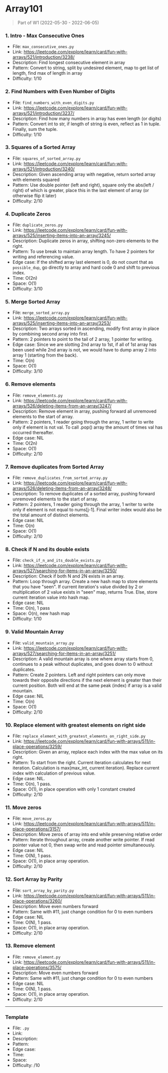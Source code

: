 # Array101
> Part of W1 (2022-05-30 - 2022-06-05)

### 1. Intro - Max Consecutive Ones 
- File: `max_consecutive_ones.py`
- Link: https://leetcode.com/explore/learn/card/fun-with-arrays/521/introduction/3238/
- Description: Find longest consecutive element in array
- Pattern: Convert to string, split by undesired element, map to get list of length, find max of length in array
- Difficulty: 1/10

### 2. Find Numbers with Even Number of Digits
- File: `find_numbers_with_even_digits.py`
- Link: https://leetcode.com/explore/learn/card/fun-with-arrays/521/introduction/3237/
- Description: Find how many numbers in array has even length (or digits)
- Pattern: Convert int to str, if length of string is even, reflect as 1 in tuple. Finally, sum the tuple.
- Difficulty: 1/10

### 3. Squares of a Sorted Array
- File: `squares_of_sorted_array.py`
- Link: https://leetcode.com/explore/learn/card/fun-with-arrays/521/introduction/3240/
- Description: Given ascending array with negative, return sorted array with elements squared
- Pattern: Use double pointer (left and right), square only the abs(left / right) of which is greater, place this in the last element of array (or otherwise flip it later)
- Difficulty: 2/10

### 4. Duplicate Zeros
- File: `duplicate_zeros.py`
- Link: https://leetcode.com/explore/learn/card/fun-with-arrays/525/inserting-items-into-an-array/3245/
- Description: Duplicate zeros in array, shifting non-zero elements to the right.
- Pattern: To use break to maintain array length. To have 2 pointers for writing and referencing value.
- Edge case: If the shifted array last element is 0, do not count that as `possible_dup`, go directly to array and hard code 0 and shift to previous index.
- Time: O(2n)
- Space: O(1)
- Difficulty: 3/10

### 5. Merge Sorted Array
- File: `merge_sorted_array.py`
- Link: https://leetcode.com/explore/learn/card/fun-with-arrays/525/inserting-items-into-an-array/3253/
- Description: Two arrays sorted in ascending, modify first array in place by combining second array into first.
- Pattern: 2 pointers to point to the tail of 2 array, 1 pointer for writing.
- Edge case: Since we are slotting 2nd array to 1st, if all of 1st array has been used while 2nd array is not, we would have to dump array 2 into array 1 (starting from the back).
- Time: O(n)
- Space: O(1) 
- Difficulty: 3/10

### 6. Remove elements
- File: `remove_elements.py`
- Link: https://leetcode.com/explore/learn/card/fun-with-arrays/526/deleting-items-from-an-array/3247/
- Description: Remove element in array, pushing forward all unremoved elements to the start of array.
- Pattern: 2 pointers, 1 reader going through the array, 1 writer to write only if element is not val. To call .pop() array the amount of times val has occurred thereafter.
- Edge case: NIL
- Time: O(2n)
- Space: O(1) 
- Difficulty: 2/10

### 7. Remove duplicates from Sorted Array
- File: `remove_duplicates_from_sorted_array.py`
- Link: https://leetcode.com/explore/learn/card/fun-with-arrays/526/deleting-items-from-an-array/3248/
- Description: To remove duplicates of a sorted array, pushing forward unremoved elements to the start of array.
- Pattern: 2 pointers, 1 reader going through the array, 1 writer to write only if element is not equal to nums[j-1]. Final writer index would also be the total amount of distinct elements. 
- Edge case: NIL
- Time: O(n)
- Space: O(1)
- Difficulty: 2/10

### 8. Check if N and its double exists
- File: `check_if_n_and_its_double_exists.py`
- Link: https://leetcode.com/explore/learn/card/fun-with-arrays/527/searching-for-items-in-an-array/3250/
- Description: Check if both N and 2N exists in an array. 
- Pattern: Loop through array. Create a new hash map to store elements that you have "seen". If current iteration's value divided by 2 or multiplication of 2 value exists in "seen" map, returns True. Else, store current iteration value into hash map.
- Edge case: NIL
- Time: O(n), 1 pass
- Space: O(n), new hash map
- Difficulty: 1/10

### 9. Valid Mountain Array
- File: `valid_mountain_array.py`
- Link: https://leetcode.com/explore/learn/card/fun-with-arrays/527/searching-for-items-in-an-array/3251/
- Description: A valid mountain array is one where array starts from 0, continues to a peak without duplicates, and goes down to 0 without duplicates.
- Pattern: Create 2 pointers. Left and right pointers can only move towards their opposite directions if the next element is greater than their current position. Both will end at the same peak (index) if array is a valid mountain.
- Edge case: NIL
- Time: O(n)
- Space: O(1)
- Difficulty: 2/10

### 10. Replace element with greatest elements on right side
- File: `replace_element_with_greatest_elements_on_right_side.py`
- Link: https://leetcode.com/explore/learn/card/fun-with-arrays/511/in-place-operations/3259/
- Description: Given an array, replace each index with the max value on its right.
- Pattern: To start from the right. Current iteration calculates for next iteration. Calculation is max(max_int, current iteration). Replace current index with calculation of previous value.
- Edge case: NIL.
- Time: O(n), 1 pass.
- Space: O(1), in place operation with only 1 constant created
- Difficulty: 2/10

### 11. Move zeros
- File: `move_zeros.py`
- Link: https://leetcode.com/explore/learn/card/fun-with-arrays/511/in-place-operations/3157/
- Description: Move zeros of array into end while preserving relative order
- Pattern: Iterate throughout array, create another write pointer. If read pointer value not 0, then swap write and read pointer simultaneously.
- Edge case: NIL
- Time: O(N), 1 pass.
- Space: O(1), in place array operation.
- Difficulty: 2/10

### 12. Sort Array by Parity
- File: `sort_array_by_parity.py`
- Link: https://leetcode.com/explore/learn/card/fun-with-arrays/511/in-place-operations/3260/
- Description: Move even numbers forward
- Pattern: Same with #11, just change condition for 0 to even numbers
- Edge case: NIL
- Time: O(N), 1 pass.
- Space: O(1), in place array operation.
- Difficulty: 2/10

### 13. Remove element
- File: `remove_element.py`
- Link: https://leetcode.com/explore/learn/card/fun-with-arrays/511/in-place-operations/3575/
- Description: Move even numbers forward
- Pattern: Same with #11, just change condition for 0 to even numbers
- Edge case: NIL
- Time: O(N), 1 pass.
- Space: O(1), in place array operation.
- Difficulty: 2/10

---
### Template
- File: `.py`
- Link: 
- Description: 
- Pattern: 
- Edge case: 
- Time: 
- Space: 
- Difficulty: /10
